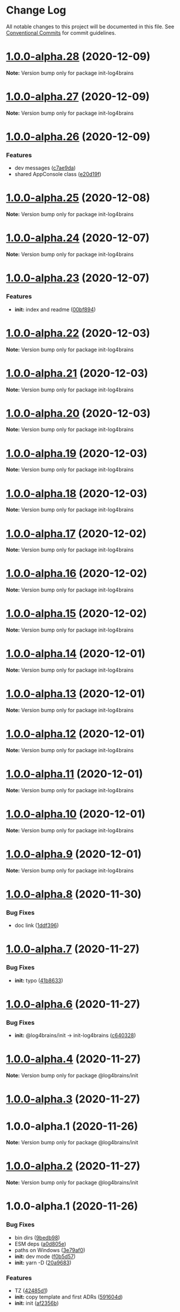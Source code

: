 # Change Log

All notable changes to this project will be documented in this file.
See [Conventional Commits](https://conventionalcommits.org) for commit guidelines.

# [1.0.0-alpha.28](https://github.com/thomvaill/log4brains/compare/v1.0.0-alpha.27...v1.0.0-alpha.28) (2020-12-09)

**Note:** Version bump only for package init-log4brains





# [1.0.0-alpha.27](https://github.com/thomvaill/log4brains/compare/v1.0.0-alpha.26...v1.0.0-alpha.27) (2020-12-09)

**Note:** Version bump only for package init-log4brains





# [1.0.0-alpha.26](https://github.com/thomvaill/log4brains/compare/v1.0.0-alpha.25...v1.0.0-alpha.26) (2020-12-09)


### Features

* dev messages ([c7ae9da](https://github.com/thomvaill/log4brains/commit/c7ae9da66f2fe716f308317a8f7ef3bdc8ca6c6e))
* shared AppConsole class ([e20d19f](https://github.com/thomvaill/log4brains/commit/e20d19fdf9d8c85321e03b79545f82aa9bb6896e))





# [1.0.0-alpha.25](https://github.com/thomvaill/log4brains/compare/v1.0.0-alpha.24...v1.0.0-alpha.25) (2020-12-08)

**Note:** Version bump only for package init-log4brains





# [1.0.0-alpha.24](https://github.com/thomvaill/log4brains/compare/v1.0.0-alpha.23...v1.0.0-alpha.24) (2020-12-07)

**Note:** Version bump only for package init-log4brains





# [1.0.0-alpha.23](https://github.com/thomvaill/log4brains/compare/v1.0.0-alpha.22...v1.0.0-alpha.23) (2020-12-07)


### Features

* **init:** index and readme ([00bf894](https://github.com/thomvaill/log4brains/commit/00bf894a2f5886129131637ec0b5d36d93165a38))





# [1.0.0-alpha.22](https://github.com/thomvaill/log4brains/compare/v1.0.0-alpha.21...v1.0.0-alpha.22) (2020-12-03)

**Note:** Version bump only for package init-log4brains





# [1.0.0-alpha.21](https://github.com/thomvaill/log4brains/compare/v1.0.0-alpha.20...v1.0.0-alpha.21) (2020-12-03)

**Note:** Version bump only for package init-log4brains





# [1.0.0-alpha.20](https://github.com/thomvaill/log4brains/compare/v1.0.0-alpha.19...v1.0.0-alpha.20) (2020-12-03)

**Note:** Version bump only for package init-log4brains





# [1.0.0-alpha.19](https://github.com/thomvaill/log4brains/compare/v1.0.0-alpha.18...v1.0.0-alpha.19) (2020-12-03)

**Note:** Version bump only for package init-log4brains





# [1.0.0-alpha.18](https://github.com/thomvaill/log4brains/compare/v1.0.0-alpha.17...v1.0.0-alpha.18) (2020-12-03)

**Note:** Version bump only for package init-log4brains





# [1.0.0-alpha.17](https://github.com/thomvaill/log4brains/compare/v1.0.0-alpha.16...v1.0.0-alpha.17) (2020-12-02)

**Note:** Version bump only for package init-log4brains





# [1.0.0-alpha.16](https://github.com/thomvaill/log4brains/compare/v1.0.0-alpha.15...v1.0.0-alpha.16) (2020-12-02)

**Note:** Version bump only for package init-log4brains





# [1.0.0-alpha.15](https://github.com/thomvaill/log4brains/compare/v1.0.0-alpha.14...v1.0.0-alpha.15) (2020-12-02)

**Note:** Version bump only for package init-log4brains





# [1.0.0-alpha.14](https://github.com/thomvaill/log4brains/compare/v1.0.0-alpha.13...v1.0.0-alpha.14) (2020-12-01)

**Note:** Version bump only for package init-log4brains





# [1.0.0-alpha.13](https://github.com/thomvaill/log4brains/compare/v1.0.0-alpha.12...v1.0.0-alpha.13) (2020-12-01)

**Note:** Version bump only for package init-log4brains





# [1.0.0-alpha.12](https://github.com/thomvaill/log4brains/compare/v1.0.0-alpha.11...v1.0.0-alpha.12) (2020-12-01)

**Note:** Version bump only for package init-log4brains





# [1.0.0-alpha.11](https://github.com/thomvaill/log4brains/compare/v1.0.0-alpha.10...v1.0.0-alpha.11) (2020-12-01)

**Note:** Version bump only for package init-log4brains





# [1.0.0-alpha.10](https://github.com/thomvaill/log4brains/compare/v1.0.0-alpha.9...v1.0.0-alpha.10) (2020-12-01)

**Note:** Version bump only for package init-log4brains





# [1.0.0-alpha.9](https://github.com/thomvaill/log4brains/compare/v1.0.0-alpha.8...v1.0.0-alpha.9) (2020-12-01)

**Note:** Version bump only for package init-log4brains





# [1.0.0-alpha.8](https://github.com/thomvaill/log4brains/compare/v1.0.0-alpha.7...v1.0.0-alpha.8) (2020-11-30)


### Bug Fixes

* doc link ([1ddf396](https://github.com/thomvaill/log4brains/commit/1ddf396fd98c3a2c6240a0bfd7f5bb8439393835))





# [1.0.0-alpha.7](https://github.com/thomvaill/log4brains/compare/v1.0.0-alpha.6...v1.0.0-alpha.7) (2020-11-27)


### Bug Fixes

* **init:** typo ([41b8633](https://github.com/thomvaill/log4brains/commit/41b86330b0c73726573a965483e64006c31568eb))





# [1.0.0-alpha.6](https://github.com/thomvaill/log4brains/compare/v1.0.0-alpha.5...v1.0.0-alpha.6) (2020-11-27)


### Bug Fixes

* **init:** @log4brains/init -> init-log4brains ([c640328](https://github.com/thomvaill/log4brains/commit/c640328ccc9f6288e98bc69b6df67b9511725f9f))





# [1.0.0-alpha.4](https://github.com/thomvaill/log4brains/compare/v1.0.0-alpha.3...v1.0.0-alpha.4) (2020-11-27)

**Note:** Version bump only for package @log4brains/init





# [1.0.0-alpha.3](https://github.com/thomvaill/log4brains/compare/v1.0.0-alpha.2...v1.0.0-alpha.3) (2020-11-27)



# 1.0.0-alpha.1 (2020-11-26)

**Note:** Version bump only for package @log4brains/init





# [1.0.0-alpha.2](https://github.com/thomvaill/log4brains/compare/v1.0.0-alpha.1...v1.0.0-alpha.2) (2020-11-27)

**Note:** Version bump only for package @log4brains/init





# 1.0.0-alpha.1 (2020-11-26)


### Bug Fixes

* bin dirs ([9bedb98](https://github.com/thomvaill/log4brains/commit/9bedb98f974a986e43509d956c9e2534da29e11f))
* ESM deps ([a0d805e](https://github.com/thomvaill/log4brains/commit/a0d805ea4ff989300886de8b450882d266a260d3))
* paths on Windows ([3e79af0](https://github.com/thomvaill/log4brains/commit/3e79af0b48f0a4cfa1c0709e3405e96ffb1ad92d))
* **init:** dev mode ([f0b5d57](https://github.com/thomvaill/log4brains/commit/f0b5d57413eee1dcaf9a300b04b678cba2f0da83))
* **init:** yarn -D ([20a9683](https://github.com/thomvaill/log4brains/commit/20a9683e8160fa0b653014c2ed0a7778559bd589))


### Features

* TZ ([42485d1](https://github.com/thomvaill/log4brains/commit/42485d15533839824c67e68996abfc1e84add34a))
* **init:** copy template and first ADRs ([591604d](https://github.com/thomvaill/log4brains/commit/591604d9763d6d799e985ff847787c5b9e680840))
* **init:** init ([af2356b](https://github.com/thomvaill/log4brains/commit/af2356b196e60107d351e38ef842045e11b85644))
